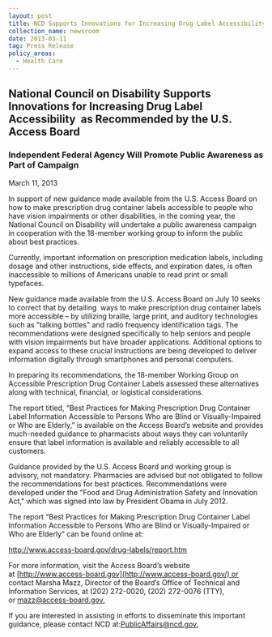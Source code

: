 ```yaml
---
layout: post
title: NCD Supports Innovations for Increasing Drug Label Accessibility
collection_name: newsroom
date: 2013-03-11
tag: Press Release
policy_areas:
  - Health Care
---
```

## **National Council on Disability Supports Innovations for Increasing Drug Label Accessibility  as Recommended by the U.S. Access Board**

### Independent Federal Agency Will Promote Public Awareness as Part of Campaign

M﻿arch 11, 2013

In support of new guidance made available from the U.S. Access Board on how to make prescription drug container labels accessible to people who have vision impairments or other disabilities, in the coming year, the National Council on Disability will undertake a public awareness campaign in cooperation with the 18-member working group to inform the public about best practices.

Currently, important information on prescription medication labels, including dosage and other instructions, side effects, and expiration dates, is often inaccessible to millions of Americans unable to read print or small typefaces. 

New guidance made available from the U.S. Access Board on July 10 seeks to correct that by detailing  ways to make prescription drug container labels more accessible – by utilizing braille, large print, and auditory technologies such as "talking bottles" and radio frequency identification tags. The recommendations were designed specifically to help seniors and people with vision impairments but have broader applications. Additional options to expand access to these crucial instructions are being developed to deliver information digitally through smartphones and personal computers.

In preparing its recommendations, the 18-member Working Group on Accessible Prescription Drug Container Labels assessed these alternatives along with technical, financial, or logistical considerations. 

The report titled, “Best Practices for Making Prescription Drug Container Label Information Accessible to Persons Who are Blind or Visually-Impaired or Who are Elderly,” is available on the Access Board’s website and provides much-needed guidance to pharmacists about ways they can voluntarily ensure that label information is available and reliably accessible to all customers.

Guidance provided by the U.S. Access Board and working group is advisory, not mandatory. Pharmacies are advised but not obligated to follow the recommendations for best practices. Recommendations were developed under the "Food and Drug Administration Safety and Innovation Act," which was signed into law by President Obama in July 2012.

The report “Best Practices for Making Prescription Drug Container Label Information Accessible to Persons Who are Blind or Visually-Impaired or Who are Elderly” can be found online at:

<http://www.access-board.gov/drug-labels/report.htm>

For more information, visit the Access Board’s website at [http://www.access-board.gov](http://www.access-board.gov/) or contact Marsha Mazz, Director of the Board’s Office of Technical and Information Services, at (202) 272-0020, (202) 272-0076 (TTY), or [mazz@access-board.gov.](mailto:mazz@access-board.gov)

If you are interested in assisting in efforts to disseminate this important guidance, please contact NCD at:[PublicAffairs@ncd.gov.](mailto:PublicAffairs@ncd.gov)